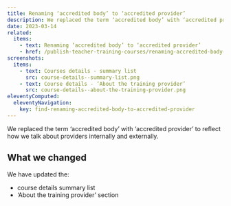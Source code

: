 ```yaml
---
title: Renaming ‘accredited body’ to ‘accredited provider’
description: We replaced the term ‘accredited body’ with ‘accredited provider’ to reflect how we talk about providers internally and externally
date: 2023-03-14
related:
  items:
    - text: Renaming ‘accredited body’ to ‘accredited provider’
    - href: /publish-teacher-training-courses/renaming-accredited-body-to-accredited-provider/
screenshots:
  items:
    - text: Courses details - summary list
      src: course-details--summary-list.png
    - text: Course details - ‘About the training provider’
      src: course-details--about-the-training-provider.png
eleventyComputed:
  eleventyNavigation:
    key: find-renaming-accredited-body-to-accredited-provider
---
```


We replaced the term ‘accredited body’ with ‘accredited provider’ to reflect how we talk about providers internally and externally.

## What we changed

We have updated the:

- course details summary list
- ‘About the training provider’ section
